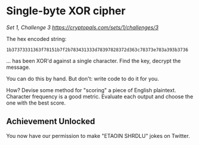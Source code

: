 # Single-byte XOR cipher

_Set 1, Challenge 3_
_https://cryptopals.com/sets/1/challenges/3_

The hex encoded string:

    1b37373331363f78151b7f2b783431333d78397828372d363c78373e783a393b3736

... has been XOR'd against a single character. Find the key, decrypt
the message.

You can do this by hand. But don't: write code to do it for you.

How? Devise some method for "scoring" a piece of English
plaintext. Character frequency is a good metric. Evaluate each output
and choose the one with the best score.

## Achievement Unlocked

You now have our permission to make "ETAOIN SHRDLU" jokes on Twitter.
